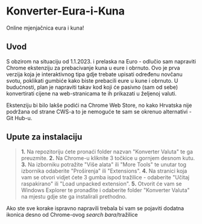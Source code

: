# Konverter-Eura-i-Kuna
Online mjenjačnica eura i kuna!


## Uvod
S obzirom na situaciju od 1.1.2023. i prelaska na Euro - odlučio sam napraviti Chrome ekstenziju za prebacivanje kuna u eure i obrnuto. Ovo je prva verzija koja je interaktivnog tipa gdje trebate upisati određenu novčanu svotu, poklikati gumbiće kako biste prebacili eure u kune i obrnuto. 
U budućnosti, plan je napraviti takav kod koji će pasivno (sam od sebe) konvertirati cijene na web-stranicama te ih prikazati u željenoj valuti.

Ekstenziju bi bilo lakše podići na Chrome Web Store, no kako Hrvatska nije podržana od strane CWS-a to je nemoguće te sam se okrenuo alternativi - Git Hub-u.

## Upute za instalaciju
>**1.** Na repozitoriju ćete pronaći folder nazvan "Konverter Valuta" te ga preuzmite.
>**2.** Na Chrome-u kliknite 3 točkice u gornjem desnom kutu.
>**3.** Na izborniku potražite "Više alata" ili "More Tools" te unutar tog izbornika odaberite "Proširenja" ili "Extensions".
>**4.** Na stranici koja vam se otvori vidjet ćete 3 gumba ispod tražilice - odaberite "Učitaj raspakirano" ili "Load unpacked extension".
>**5.** Otvorit će vam se Windows Explorer te pronađite i odaberite folder "Konverter Valuta" na mjestu gdje ste ga instalirali prethodno.

Ako ste sve korake ispravno napravili trebala bi vam se pojaviti dodatna ikonica desno od Chrome-ovog *search bara*/tražilice
